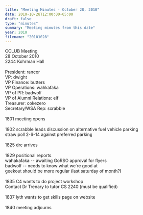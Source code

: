 ```yaml
---
title: "Meeting Minutes - October 28, 2010"
date: 2010-10-28T12:00:00-05:00
draft: false
type: "minutes"
summary: "Meeting minutes from this date"
year: 2010
filename: "20101028"
---
```


CCLUB Meeting<br />
28 October 2010<br />
2244 Kohrman Hall<br />
<br />
President: rancor<br />
VP: dwight<br />
VP Finance: butters<br />
VP Operations: wahkafaka<br />
VP of PR: badwolf<br />
VP of Alumni Relations: elf<br />
Treasurer: cokezero<br />
Secretary/WSA Rep: scrabble<br />
<br />
1801 meeting opens<br />
<br />
1802 scrabble leads discussion on alternative fuel vehicle parking<br />
          straw poll 2-6-14 against preferred parking<br />
<br />
1825 drc arrives<br />
<br />
1829 positional reports<br />
          wahakafaka -- awaiting GoRSO approval for flyers<br />
          badwolf -- needs to know what we're good at<br />
                               geekout should be more regular (last saturday of month?)<br />
<br />
1835 C4 wants to do project workshop<br />
          Contact Dr Trenary to tutor CS 2240 (must be qualified)<br />
<br />
1837 lyth wants to get skills page on website<br />
<br />
1840 meeting adjourns<br />
<br />
